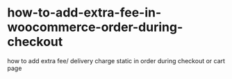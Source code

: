 # how-to-add-extra-fee-in-woocommerce-order-during-checkout
how to add extra fee/ delivery charge static in order during checkout or cart page
